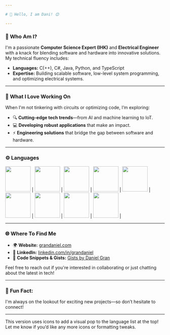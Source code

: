 ```yaml
---

# 👋 Hello, I am Dani! 😊

---
```


### 🧠 **Who Am I?**
I'm a passionate **Computer Science Expert (IHK)** and **Electrical Engineer** with a knack for blending software and hardware into innovative solutions. My technical fluency includes:

- **Languages:** C(++), C#, Java, Python, and TypeScript
- **Expertise:** Building scalable software, low-level system programming, and optimizing electrical systems.

---

### 🚀 **What I Love Working On**
When I'm not tinkering with circuits or optimizing code, I’m exploring:

- 🔍 **Cutting-edge tech trends**—from AI and machine learning to IoT.
- 💻 **Developing robust applications** that make an impact.
- ⚡ **Engineering solutions** that bridge the gap between software and hardware.

---

### ⚙️ Languages

<img src="https://upload.wikimedia.org/wikipedia/commons/3/35/The_C_Programming_Language_logo.svg" width="80" /> |
<img src="https://upload.wikimedia.org/wikipedia/commons/8/82/Gnu-bash-logo.svg" width="80"/> |
<img src="https://upload.wikimedia.org/wikipedia/commons/8/87/Sql_data_base_with_logo.png" width="80"/> |
<img src="https://upload.wikimedia.org/wikipedia/commons/c/c3/Python-logo-notext.svg" width="80"/> |
<img src="https://upload.wikimedia.org/wikipedia/commons/6/6a/JavaScript-logo.png" width="80"/> |
<img src="https://upload.wikimedia.org/wikipedia/commons/f/f5/Typescript.svg" width="80"/> |
<img src="https://upload.wikimedia.org/wikipedia/commons/3/3d/CSS.3.svg" width="80"/> |
<img src="https://vuejs.org/images/logo.png" width="80" /> |
<img src="https://upload.wikimedia.org/wikipedia/commons/a/a7/React-icon.svg" width="80" /> |



---

### 🌐 **Where To Find Me**
- 🌍 **Website:** [grandaniel.com](https://www.grandaniel.com/?ref=g%20h)
- 💼 **LinkedIn:** [linkedin.com/in/grandaniel](https://www.linkedin.com/in/grandaniel/)
- 📂 **Code Snippets & Gists:** [Gists by Daniel Gran](https://gist.github.com/danielgran)

Feel free to reach out if you're interested in collaborating or just chatting about the latest in tech!

---

### 🌟 **Fun Fact:**
I'm always on the lookout for exciting new projects—so don’t hesitate to connect!

---

This version uses icons to add a visual pop to the language list at the top! Let me know if you’d like any more icons or formatting tweaks.
